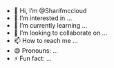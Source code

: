 - 👋 Hi, I’m @Sharifmccloud
- 👀 I’m interested in ...
- 🌱 I’m currently learning ...
- 💞️ I’m looking to collaborate on ...
- 📫 How to reach me ...
- 😄 Pronouns: ...
- ⚡ Fun fact: ...

<!---
Sharifmccloud/Sharifmccloud is a ✨ special ✨ repository because its `README.md` (this file) appears on your GitHub profile.
You can click the Preview link to take a look at your changes.
--->

